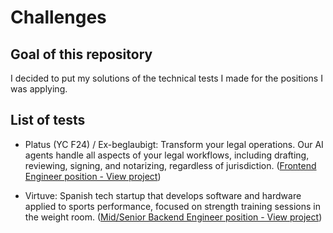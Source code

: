 # Challenges

## Goal of this repository

I decided to put my solutions of the technical tests I made for the positions I was applying.

## List of tests

- Platus (YC F24) / Ex-beglaubigt: Transform your legal operations. Our AI agents handle all aspects of your legal workflows, including drafting, reviewing, signing, and notarizing, regardless of jurisdiction. ([Frontend Engineer position - View project](./test-beglaubigt))

- Virtuve: Spanish tech startup that develops software and hardware applied to sports performance, focused on strength training sessions in the weight room. ([Mid/Senior Backend Engineer position - View project](./test-virtuve))